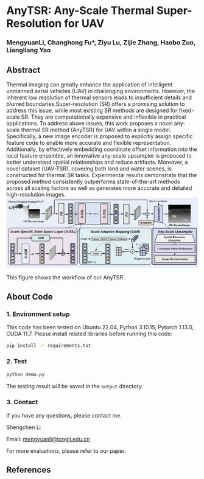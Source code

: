 # AnyTSR: Any-Scale Thermal Super-Resolution for UAV 

### MengyuanLi, Changhong Fu*, Ziyu Lu, Zijie Zhang, Haobo Zuo, Liangliang Yao

## Abstract
Thermal imaging can greatly enhance the application of intelligent unmanned aerial vehicles (UAV) in challenging environments. However, the inherent low resolution of thermal sensors leads to insufficient details and blurred boundaries.Super-resolution (SR) offers a promising solution to address this issue, while most existing SR methods are designed for fixed-scale SR. They are computationally expensive and inflexible in practical applications. To address above issues, this work proposes a novel any-scale thermal SR method (AnyTSR) for UAV within a single model. Specifically, a new image encoder is proposed to explicitly assign specific feature code to enable more accurate and flexible representation. Additionally, by effectively embedding coordinate offset information into the local feature ensemble, an innovative any-scale upsampler is proposed to better understand spatial relationships and reduce artifacts. Moreover, a novel dataset (UAV-TSR), covering both land and water scenes, is constructed for thermal SR tasks. Experimental results demonstrate that the proposed method consistently outperforms state-of-the-art methods across all scaling factors as well as generates more accurate and detailed high-resolution images.
![Workflow of our AnyTSR](https://github.com/MengyuanLi1106/AnyTSR/blob/main/image/figure.png)

This figure shows the workflow of our AnyTSR.

## About Code
### 1. Environment setup
This code has been tested on Ubuntu 22.04, Python 3.10.15, Pytorch 1.13.0, CUDA 11.7.
Please install related libraries before running this code: 
```bash
pip install -r requirements.txt
```

### 2. Test

```bash 
python demo.py                                
```
The testing result will be saved in the `output` directory.

### 3. Contact
If you have any questions, please contact me.

Shengchen Li

Email: [mengyuanli@tongji.edu.cn](mengyuanli@tongji.edu.cn)

For more evaluations, please refer to our paper.

## References 

```

```
